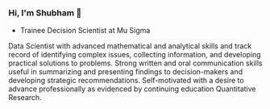 ### Hi, I'm Shubham  👋

- Trainee Decision Scientist at Mu Sigma

<!--<img align="right">
<img src="https://github.com/sid8910/sid8910/blob/master/1595923197529%5B1%5D.jpg">
-->
Data Scientist with advanced mathematical and analytical skills and track record of identifying complex issues, collecting information, and developing practical solutions to problems. Strong written and oral communication skills useful in summarizing and presenting findings to decision-makers and developing strategic recommendations. Self-motivated with a desire to advance professionally as evidenced by continuing education Quantitative Research.
